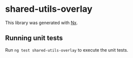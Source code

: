 # shared-utils-overlay

This library was generated with [Nx](https://nx.dev).

## Running unit tests

Run `ng test shared-utils-overlay` to execute the unit tests.
